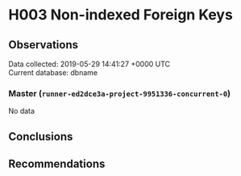 # H003 Non-indexed Foreign Keys #

## Observations ##
Data collected: 2019-05-29 14:41:27 +0000 UTC  
Current database: dbname  

### Master (`runner-ed2dce3a-project-9951336-concurrent-0`) ###


No data


## Conclusions ##


## Recommendations ##

